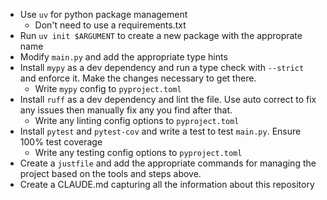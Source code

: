 - Use `uv` for python package management
    - Don't need to use a requirements.txt
- Run `uv init $ARGUMENT` to create a new package with the approprate name
- Modify `main.py` and add the appropriate type hints
- Install `mypy` as a dev dependency and run a type check with `--strict` and enforce it. Make the changes necessary to get there.
    - Write `mypy` config to `pyproject.toml`
- Install `ruff` as a dev dependency and lint the file. Use auto correct to fix any issues then manually fix any you find after that.
    - Write any linting config options to `pyproject.toml`
- Install `pytest` and `pytest-cov`  and write a test to test `main.py`. Ensure 100% test coverage
    - Write any testing config options to `pyproject.toml`
- Create a `justfile` and add the appropriate commands for managing the project based on the tools and steps above.
- Create a CLAUDE.md capturing all the information about this repository


